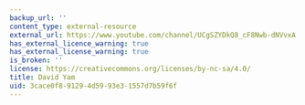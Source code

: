 ```yaml
---
backup_url: ''
content_type: external-resource
external_url: https://www.youtube.com/channel/UCgSZYDkQ8_cF8Nwb-dNVvxA
has_external_licence_warning: true
has_external_license_warning: true
is_broken: ''
license: https://creativecommons.org/licenses/by-nc-sa/4.0/
title: David Yam
uid: 3cace0f8-9129-4d59-93e3-1557d7b59f6f
---
```

